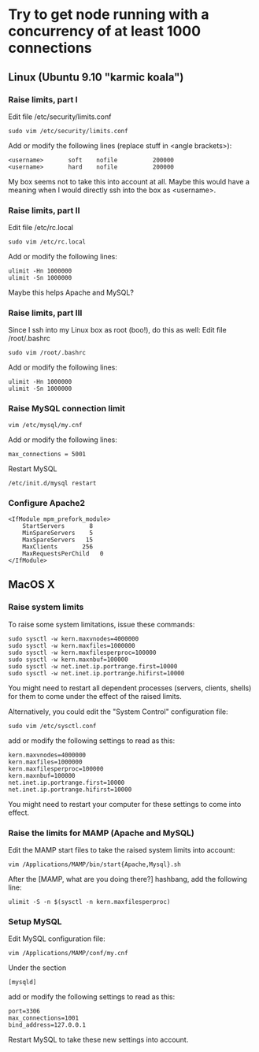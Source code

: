 # Try to get node running with a concurrency of at least 1000 connections



## Linux (Ubuntu 9.10 "karmic koala")


### Raise limits, part I

Edit file /etc/security/limits.conf

    sudo vim /etc/security/limits.conf

Add or modify the following lines
(replace stuff in &lt;angle brackets&gt;):

    <username>       soft    nofile          200000
    <username>       hard    nofile          200000

My box seems not to take this into account at all. Maybe this would have a
meaning when I would directly ssh into the box as &lt;username&gt;.


### Raise limits, part II

Edit file /etc/rc.local

    sudo vim /etc/rc.local

Add or modify the following lines:

    ulimit -Hn 1000000
    ulimit -Sn 1000000

Maybe this helps Apache and MySQL?


### Raise limits, part III

Since I ssh into my Linux box as root (boo!), do this as well:
Edit file /root/.bashrc

    sudo vim /root/.bashrc

Add or modify the following lines:

    ulimit -Hn 1000000
    ulimit -Sn 1000000


### Raise MySQL connection limit

    vim /etc/mysql/my.cnf

Add or modify the following lines:

    max_connections = 5001

Restart MySQL

    /etc/init.d/mysql restart


### Configure Apache2

    <IfModule mpm_prefork_module>
        StartServers       8
        MinSpareServers    5
        MaxSpareServers   15
        MaxClients       256
        MaxRequestsPerChild   0
    </IfModule>



## MacOS X

### Raise system limits

To raise some system limitations, issue these commands:

    sudo sysctl -w kern.maxvnodes=4000000
    sudo sysctl -w kern.maxfiles=1000000
    sudo sysctl -w kern.maxfilesperproc=100000
    sudo sysctl -w kern.maxnbuf=100000
    sudo sysctl -w net.inet.ip.portrange.first=10000
    sudo sysctl -w net.inet.ip.portrange.hifirst=10000

You might need to restart all dependent processes (servers, clients, shells) 
for them to come under the effect of the raised limits.

Alternatively, you could edit the "System Control" configuration file:

    sudo vim /etc/sysctl.conf
    
add or modify the following settings to read as this:

    kern.maxvnodes=4000000
    kern.maxfiles=1000000
    kern.maxfilesperproc=100000
    kern.maxnbuf=100000
    net.inet.ip.portrange.first=10000
    net.inet.ip.portrange.hifirst=10000

You might need to restart your computer for these settings to come into effect.

### Raise the limits for MAMP (Apache and MySQL)

Edit the MAMP start files to take the raised system limits into account:

    vim /Applications/MAMP/bin/start{Apache,Mysql}.sh

After the [MAMP, what are you doing there?] hashbang, add the following line:

    ulimit -S -n $(sysctl -n kern.maxfilesperproc)

### Setup MySQL

Edit MySQL configuration file:

    vim /Applications/MAMP/conf/my.cnf

Under the section

    [mysqld]

add or modify the following settings to read as this:

    port=3306
    max_connections=1001
    bind_address=127.0.0.1

Restart MySQL to take these new settings into account.
